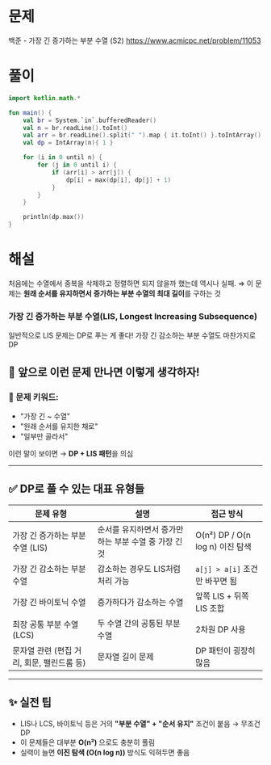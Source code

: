 # 문제
백준 - 가장 긴 증가하는 부분 수열 (S2)
https://www.acmicpc.net/problem/11053


# 풀이

```Kotlin
import kotlin.math.*

fun main() {
    val br = System.`in`.bufferedReader()
    val n = br.readLine().toInt()
    val arr = br.readLine().split(" ").map { it.toInt() }.toIntArray()
    val dp = IntArray(n){ 1 }

    for (i in 0 until n) {
        for (j in 0 until i) {
            if (arr[i] > arr[j]) {
                dp[i] = max(dp[i], dp[j] + 1)
            }
        }
    }

    println(dp.max())
}
```


# 해설
처음에는 수열에서 중복을 삭제하고 정렬하면 되지 않을까 했는데 역시나 실패.
⇒ 이 문제는 **원래 순서를 유지하면서 증가하는 부분 수열의 최대 길이**를 구하는 것

### 가장 긴 증가하는 부분 수열(LIS, Longest Increasing Subsequence)

일반적으로 LIS 문제는 DP로 푸는 게 좋다!
가장 긴 감소하는 부분 수열도 마찬가지로 DP

## 🔄 앞으로 이런 문제 만나면 이렇게 생각하자!

### 🧩 문제 키워드:

- "가장 긴 ~ 수열"
- "원래 순서를 유지한 채로"
- "일부만 골라서"

이런 말이 보이면 → **DP + LIS 패턴**을 의심

---

## ✅ DP로 풀 수 있는 대표 유형들

| 문제 유형 | 설명 | 접근 방식 |
| --- | --- | --- |
| 가장 긴 증가하는 부분 수열 (LIS) | 순서를 유지하면서 증가만 하는 부분 수열 중 가장 긴 것 | O(n²) DP / O(n log n) 이진 탐색 |
| 가장 긴 감소하는 부분 수열 | 감소하는 경우도 LIS처럼 처리 가능 | `a[j] > a[i]` 조건만 바꾸면 됨 |
| 가장 긴 바이토닉 수열 | 증가하다가 감소하는 수열 | 앞쪽 LIS + 뒤쪽 LIS 조합 |
| 최장 공통 부분 수열 (LCS) | 두 수열 간의 공통된 부분 수열 | 2차원 DP 사용 |
| 문자열 관련 (편집 거리, 회문, 팰린드롬 등) | 문자열 길이 문제 | DP 패턴이 굉장히 많음 |

---

## ✨ 실전 팁

- LIS나 LCS, 바이토닉 등은 거의 **"부분 수열" + "순서 유지"** 조건이 붙음 → 무조건 DP
- 이 문제들은 대부분 **O(n²)** 으로도 충분히 풀림
- 실력이 늘면 **이진 탐색 (O(n log n))** 방식도 익혀두면 좋음